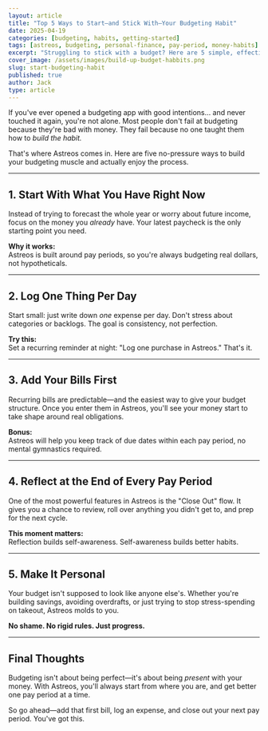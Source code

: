 ```yaml
---
layout: article
title: "Top 5 Ways to Start—and Stick With—Your Budgeting Habit"
date: 2025-04-19
categories: [budgeting, habits, getting-started]
tags: [astreos, budgeting, personal-finance, pay-period, money-habits]
excerpt: "Struggling to stick with a budget? Here are 5 simple, effective ways to build a lasting budgeting habit using Astreos—starting with your next paycheck."
cover_image: /assets/images/build-up-budget-habbits.png
slug: start-budgeting-habit
published: true
author: Jack
type: article
---
```


If you've ever opened a budgeting app with good intentions… and never touched it again, you're not alone. Most people don't fail at budgeting because they're bad with money. They fail because no one taught them how to *build the habit.*

That's where Astreos comes in. Here are five no-pressure ways to build your budgeting muscle and actually enjoy the process.

---

## 1. Start With What You Have Right Now

Instead of trying to forecast the whole year or worry about future income, focus on the money you *already* have. Your latest paycheck is the only starting point you need.

**Why it works:**  
Astreos is built around pay periods, so you're always budgeting real dollars, not hypotheticals.

---

## 2. Log One Thing Per Day

Start small: just write down *one* expense per day. Don't stress about categories or backlogs. The goal is consistency, not perfection.

**Try this:**  
Set a recurring reminder at night: "Log one purchase in Astreos." That's it.

---

## 3. Add Your Bills First

Recurring bills are predictable—and the easiest way to give your budget structure. Once you enter them in Astreos, you'll see your money start to take shape around real obligations.

**Bonus:**  
Astreos will help you keep track of due dates within each pay period, no mental gymnastics required.

---

## 4. Reflect at the End of Every Pay Period

One of the most powerful features in Astreos is the "Close Out" flow. It gives you a chance to review, roll over anything you didn't get to, and prep for the next cycle.

**This moment matters:**  
Reflection builds self-awareness. Self-awareness builds better habits.

---

## 5. Make It Personal

Your budget isn't supposed to look like anyone else's. Whether you're building savings, avoiding overdrafts, or just trying to stop stress-spending on takeout, Astreos molds to you.

**No shame. No rigid rules. Just progress.**

---

## Final Thoughts

Budgeting isn't about being perfect—it's about being *present* with your money. With Astreos, you'll always start from where you are, and get better one pay period at a time.

So go ahead—add that first bill, log an expense, and close out your next pay period. You've got this. 